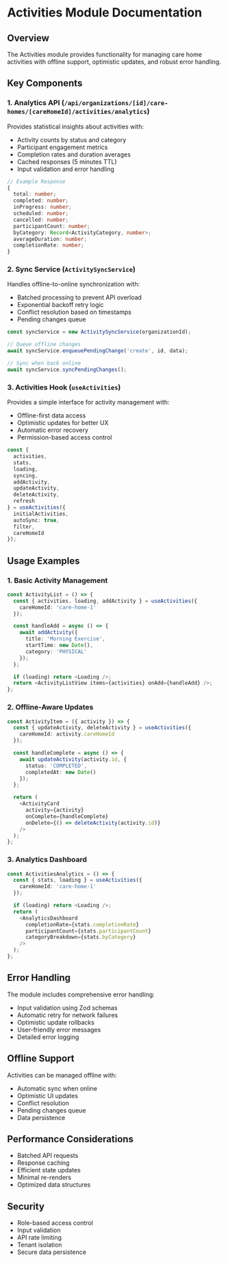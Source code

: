 # Activities Module Documentation

## Overview
The Activities module provides functionality for managing care home activities with offline support, optimistic updates, and robust error handling.

## Key Components

### 1. Analytics API (`/api/organizations/[id]/care-homes/[careHomeId]/activities/analytics`)
Provides statistical insights about activities with:
- Activity counts by status and category
- Participant engagement metrics
- Completion rates and duration averages
- Cached responses (5 minutes TTL)
- Input validation and error handling

```typescript
// Example Response
{
  total: number;
  completed: number;
  inProgress: number;
  scheduled: number;
  cancelled: number;
  participantCount: number;
  byCategory: Record<ActivityCategory, number>;
  averageDuration: number;
  completionRate: number;
}
```

### 2. Sync Service (`ActivitySyncService`)
Handles offline-to-online synchronization with:
- Batched processing to prevent API overload
- Exponential backoff retry logic
- Conflict resolution based on timestamps
- Pending changes queue

```typescript
const syncService = new ActivitySyncService(organizationId);

// Queue offline changes
await syncService.enqueuePendingChange('create', id, data);

// Sync when back online
await syncService.syncPendingChanges();
```

### 3. Activities Hook (`useActivities`)
Provides a simple interface for activity management with:
- Offline-first data access
- Optimistic updates for better UX
- Automatic error recovery
- Permission-based access control

```typescript
const {
  activities,
  stats,
  loading,
  syncing,
  addActivity,
  updateActivity,
  deleteActivity,
  refresh
} = useActivities({
  initialActivities,
  autoSync: true,
  filter,
  careHomeId
});
```

## Usage Examples

### 1. Basic Activity Management
```typescript
const ActivityList = () => {
  const { activities, loading, addActivity } = useActivities({
    careHomeId: 'care-home-1'
  });

  const handleAdd = async () => {
    await addActivity({
      title: 'Morning Exercise',
      startTime: new Date(),
      category: 'PHYSICAL'
    });
  };

  if (loading) return <Loading />;
  return <ActivityListView items={activities} onAdd={handleAdd} />;
};
```

### 2. Offline-Aware Updates
```typescript
const ActivityItem = ({ activity }) => {
  const { updateActivity, deleteActivity } = useActivities({
    careHomeId: activity.careHomeId
  });

  const handleComplete = async () => {
    await updateActivity(activity.id, { 
      status: 'COMPLETED',
      completedAt: new Date()
    });
  };

  return (
    <ActivityCard
      activity={activity}
      onComplete={handleComplete}
      onDelete={() => deleteActivity(activity.id)}
    />
  );
};
```

### 3. Analytics Dashboard
```typescript
const ActivitiesAnalytics = () => {
  const { stats, loading } = useActivities({
    careHomeId: 'care-home-1'
  });

  if (loading) return <Loading />;
  return (
    <AnalyticsDashboard
      completionRate={stats.completionRate}
      participantCount={stats.participantCount}
      categoryBreakdown={stats.byCategory}
    />
  );
};
```

## Error Handling
The module includes comprehensive error handling:
- Input validation using Zod schemas
- Automatic retry for network failures
- Optimistic update rollbacks
- User-friendly error messages
- Detailed error logging

## Offline Support
Activities can be managed offline with:
- Automatic sync when online
- Optimistic UI updates
- Conflict resolution
- Pending changes queue
- Data persistence

## Performance Considerations
- Batched API requests
- Response caching
- Efficient state updates
- Minimal re-renders
- Optimized data structures

## Security
- Role-based access control
- Input validation
- API rate limiting
- Tenant isolation
- Secure data persistence
